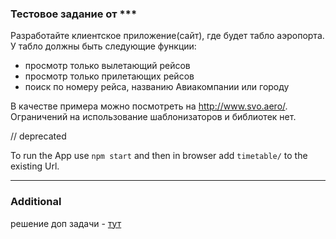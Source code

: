 ### Тестовое задание от ***

Разработайте клиентское приложение(сайт), где будет табло аэропорта.
У табло должны быть следующие функции:
- просмотр только вылетающий рейсов
- просмотр только прилетающих рейсов
- поиск по номеру рейса, названию Авиакомпании или городу

В качестве примера можно посмотреть на http://www.svo.aero/.
Ограничений на использование шаблонизаторов и библиотек нет.

// deprecated

To run the App use `npm start` and then in browser add `timetable/` to the existing Url.


--------
### Additional

решение доп задачи - [тут](https://repl.it/@Manimall/Tick-final-Decision)
